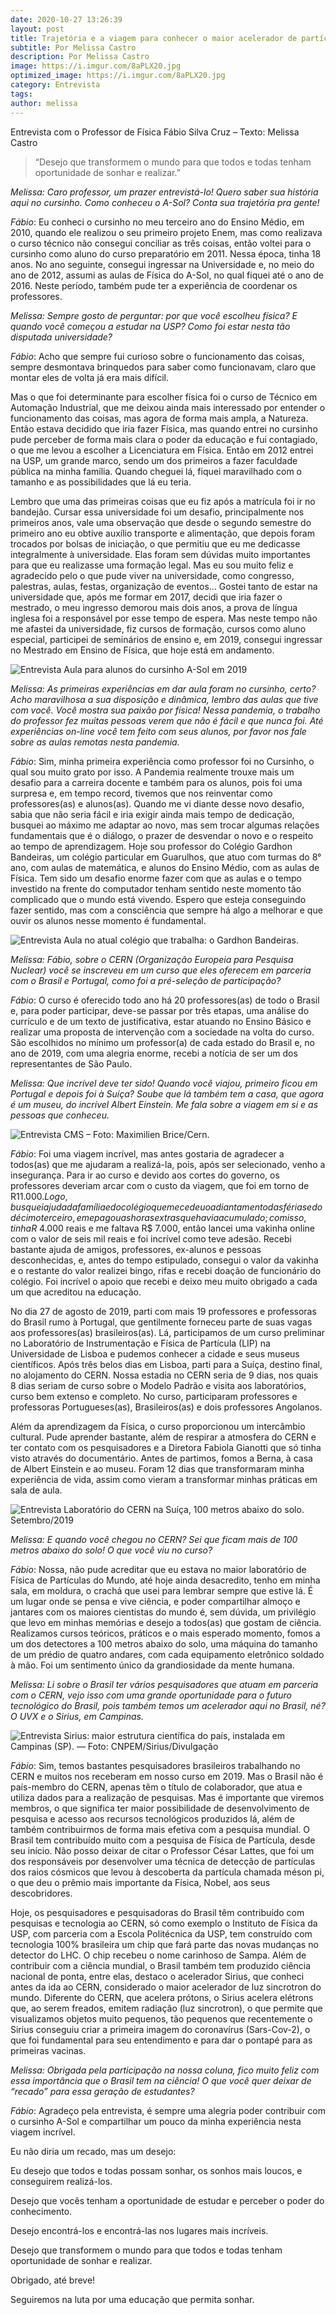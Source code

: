 ```yaml
---
date: 2020-10-27 13:26:39
layout: post
title: Trajetória e a viagem para conhecer o maior acelerador de partículas do mundo
subtitle: Por Melissa Castro
description: Por Melissa Castro
image: https://i.imgur.com/8aPLX20.jpg
optimized_image: https://i.imgur.com/8aPLX20.jpg
category: Entrevista
tags:
author: melissa
---
```


Entrevista com o Professor de Física Fábio Silva Cruz – Texto: Melissa Castro

> “Desejo que transformem o mundo para que todos e todas tenham oportunidade de sonhar e realizar.”

*Melissa: Caro professor, um prazer entrevistá-lo! Quero saber sua história aqui no cursinho. Como conheceu o A-Sol? Conta sua trajetória pra gente!*

*Fábio*: Eu conheci o cursinho no meu terceiro ano do Ensino Médio, em 2010, quando ele realizou o seu primeiro projeto Enem, mas como realizava o curso técnico não consegui conciliar as três coisas, então voltei para o cursinho como aluno do curso preparatório em 2011. Nessa época, tinha 18 anos. No ano seguinte, consegui ingressar na Universidade e, no meio do ano de 2012, assumi as aulas de Física do A-Sol, no qual fiquei até o ano de 2016. Neste período, também pude ter a experiência de coordenar os professores. 

*Melissa: Sempre gosto de perguntar: por que você escolheu física?* *E quando você começou a estudar na USP? Como foi estar nesta tão disputada universidade?*

*Fábio*: Acho que sempre fui curioso sobre o funcionamento das coisas, sempre desmontava brinquedos para saber como funcionavam, claro que montar eles de volta já era mais difícil.

Mas o que foi determinante para escolher física foi o curso de Técnico em Automação Industrial, que me deixou ainda mais interessado por entender o funcionamento das coisas, mas agora de forma mais ampla, a Natureza. Então estava decidido que iria fazer Física, mas quando entrei no cursinho pude perceber de forma mais clara o poder da educação e fui contagiado, o que me levou a escolher a Licenciatura em Física. Então em 2012 entrei na USP, um grande marco, sendo um dos primeiros a fazer faculdade pública na minha família. Quando cheguei lá, fiquei maravilhado com o tamanho e as possibilidades que lá eu teria. 

Lembro que uma das primeiras coisas que eu fiz após a matrícula foi ir no bandejão. Cursar essa universidade foi um desafio, principalmente nos primeiros anos, vale uma observação que desde o segundo semestre do primeiro ano eu obtive auxílio transporte e alimentação, que depois foram trocados por bolsas de iniciação, o que permitiu que eu me dedicasse integralmente à universidade. Elas foram sem dúvidas muito importantes para que eu realizasse uma formação legal. Mas eu sou muito feliz e agradecido pelo o que pude viver na universidade, como congresso, palestras, aulas, festas, organização de eventos... Gostei tanto de estar na universidade que, após me formar em 2017, decidi que iria fazer o mestrado, o meu ingresso demorou mais dois anos, a prova de língua inglesa foi a responsável por esse tempo de espera. Mas neste tempo não me afastei da universidade, fiz cursos de formação, cursos como aluno especial, participei de seminários de ensino e, em 2019, consegui ingressar no Mestrado em Ensino de Física, que hoje está em andamento. 

![Entrevista](https://i.imgur.com/84PMoEv.jpg "Entrevista")
Aula para alunos do cursinho A-Sol em 2019

*Melissa: As primeiras experiências em dar aula foram no cursinho, certo? Acho maravilhosa a sua disposição e dinâmica, lembro das aulas que tive com você. Você mostra sua paixão por física!* *Nessa pandemia, o trabalho do professor fez muitas pessoas verem que não é fácil e que nunca foi. Até experiências on-line você tem feito com seus alunos, por favor nos fale sobre as aulas remotas nesta pandemia.*

*Fábio*: Sim, minha primeira experiência como professor foi no Cursinho, o qual sou muito grato por isso. A Pandemia realmente trouxe mais um desafio para a carreira docente e também para os alunos, pois foi uma surpresa e, em tempo record, tivemos que nos reinventar como professores(as) e alunos(as). Quando me vi diante desse novo desafio, sabia que não seria fácil e iria exigir ainda mais tempo de dedicação, busquei ao máximo me adaptar ao novo, mas sem trocar algumas relações fundamentais que é o diálogo, o prazer de desvendar o novo e o respeito ao tempo de aprendizagem. Hoje sou professor do Colégio Gardhon Bandeiras, um colégio particular em Guarulhos, que atuo com turmas do 8° ano, com aulas de matemática, e alunos do Ensino Médio, com as aulas de Física. Tem sido um desafio enorme fazer com que as aulas e o tempo investido na frente do computador tenham sentido neste momento tão complicado que o mundo está vivendo. Espero que esteja conseguindo fazer sentido, mas com a consciência que sempre há algo a melhorar e que ouvir os alunos nesse momento é fundamental.

![Entrevista](https://i.imgur.com/HDxfi15.jpg "Entrevista")
Aula no atual colégio que trabalha: o Gardhon Bandeiras.

*Melissa: Fábio, sobre o CERN (Organização Europeia para Pesquisa Nuclear) você se inscreveu em um curso que eles oferecem em parceria com o Brasil e Portugal, como foi a pré-seleção de participação?*

*Fábio*: O curso é oferecido todo ano há 20 professores(as) de todo o Brasil e, para poder participar, deve-se passar por três etapas, uma análise do currículo e de um texto de justificativa, estar atuando no Ensino Básico e realizar uma proposta de intervenção com a sociedade na volta do curso. São escolhidos no mínimo um professor(a) de cada estado do Brasil e, no ano de 2019, com uma alegria enorme, recebi a notícia de ser um dos representantes de São Paulo.

*Melissa: Que incrível deve ter sido! Quando você viajou, primeiro ficou em Portugal e depois foi à Suíça? Soube que lá também tem a casa, que agora é um museu, do incrível Albert Einstein. Me fala sobre a viagem em si e as pessoas que conheceu.*

![Entrevista](https://i.imgur.com/IvtkGgK.jpg "Entrevista")
CMS – Foto: Maximilien Brice/Cern.

*Fábio*: Foi uma viagem incrível, mas antes gostaria de agradecer a todos(as) que me ajudaram a realizá-la, pois, após ser selecionado, venho a insegurança. Para ir ao curso e devido aos cortes do governo, os professores deveriam arcar com o custo da viagem, que foi em torno de R$11.000. Logo, busquei ajuda da família e do colégio que me cedeu o adiantamento das férias e do décimo terceiro, e me pagou as horas extras que havia acumulado; com isso, tinha R$ 4.000 reais e me faltava R$ 7.000, então lancei uma vakinha online com o valor de seis mil reais e foi incrível como teve adesão. Recebi bastante ajuda de amigos, professores, ex-alunos e pessoas desconhecidas, e, antes do tempo estipulado, consegui o valor da vakinha e o restante do valor realizei bingo, rifas e recebi doação de funcionário do colégio. Foi incrível o apoio que recebi e deixo meu muito obrigado a cada um que acreditou na educação.

No dia 27 de agosto de 2019, parti com mais 19 professores e professoras do Brasil rumo à Portugal, que gentilmente forneceu parte de suas vagas aos professores(as) brasileiros(as). Lá, participamos de um curso preliminar no Laboratório de Instrumentação e Física de Partícula (LIP) na Universidade de Lisboa e pudemos conhecer a cidade e seus museus científicos. Após três belos dias em Lisboa, parti para a Suíça, destino final, no alojamento do CERN. Nossa estadia no CERN seria de 9 dias, nos quais 8 dias seriam de curso sobre o Modelo Padrão e visita aos laboratórios, curso bem extenso e completo. No curso, participaram professores e professoras Portugueses(as), Brasileiros(as) e dois professores Angolanos. 

Além da aprendizagem da Física, o curso proporcionou um intercâmbio cultural. Pude aprender bastante, além de respirar a atmosfera do CERN e ter contato com os pesquisadores e a Diretora Fabiola Gianotti que só tinha visto através do documentário. Antes de partimos, fomos a Berna, à casa de Albert Einstein e ao museu. Foram 12 dias que transformaram minha experiência de vida, assim como vieram a transformar minhas práticas em sala de aula.

![Entrevista](https://i.imgur.com/8aPLX20.jpg "Entrevista")
Laboratório do CERN na Suíça, 100 metros abaixo do solo. Setembro/2019

*Melissa: E quando você chegou no CERN? Sei que ficam mais de 100 metros abaixo do solo! O que você viu no curso?*

*Fábio*: Nossa, não pude acreditar que eu estava no maior laboratório de Física de Partículas do Mundo, até hoje ainda desacredito, tenho em minha sala, em moldura, o crachá que usei para lembrar sempre que estive lá. É um lugar onde se pensa e vive ciência, e poder compartilhar almoço e jantares com os maiores cientistas do mundo é, sem dúvida, um privilégio que levo em minhas memórias e desejo a todos(as) que gostam de ciência. Realizamos cursos teóricos, práticos e o mais esperado momento, fomos a um dos detectores a 100 metros abaixo do solo, uma máquina do tamanho de um prédio de quatro andares, com cada equipamento eletrônico soldado à mão. Foi um sentimento único da grandiosidade da mente humana. 

*Melissa: Li sobre o Brasil ter vários pesquisadores que atuam em parceria com o CERN, vejo isso com uma grande oportunidade para o futuro tecnológico do Brasil, pois também temos um acelerador aqui no Brasil, né? O UVX e o Sirius, em Campinas.*

![Entrevista](https://i.imgur.com/qoGkf5i.jpg "Entrevista")
Sirius: maior estrutura científica do país, instalada em Campinas (SP). — Foto: CNPEM/Sirius/Divulgação

*Fábio*: Sim, temos bastantes pesquisadores brasileiros trabalhando no CERN e muitos nos receberam em nosso curso em 2019. Mas o Brasil não é país-membro do CERN, apenas têm o título de colaborador, que atua e utiliza dados para a realização de pesquisas. Mas é importante que viremos membros, o que significa ter maior possibilidade de desenvolvimento de pesquisa e acesso aos recursos tecnológicos produzidos lá, além de também contribuirmos de forma mais efetiva com a pesquisa mundial. O Brasil tem contribuído muito com a pesquisa de Física de Partícula, desde seu início. Não posso deixar de citar o Professor César Lattes, que foi um dos responsáveis por desenvolver uma técnica de detecção de partículas dos raios cósmicos que levou à descoberta da partícula chamada méson pi, o que deu o prêmio mais importante da Física, Nobel, aos seus descobridores.
 
Hoje, os pesquisadores e pesquisadoras do Brasil têm contribuído com pesquisas e tecnologia ao CERN, só como exemplo o Instituto de Física da USP, com parceria com a Escola Politécnica da USP, tem construído com tecnologia 100% brasileira um chip que fará parte das novas mudanças no detector do LHC. O chip recebeu o nome carinhoso de Sampa. Além de contribuir com a ciência mundial, o Brasil também tem produzido ciência nacional de ponta, entre elas, destaco o acelerador Sirius, que conheci antes da ida ao CERN, considerado o maior acelerador de luz sincrotron do mundo. Diferente do CERN, que acelera prótons, o Sirius acelera elétrons que, ao serem freados, emitem radiação (luz sincrotron), o que permite que visualizamos objetos muito pequenos, tão pequenos que recentemente o Sirius conseguiu criar a primeira imagem do coronavírus (Sars-Cov-2), o que foi fundamental para seu entendimento e para dar o pontapé para as primeiras vacinas. 

*Melissa: Obrigada pela participação na nossa coluna, fico muito feliz com essa importância que o Brasil tem na ciência! O que você quer deixar de “recado” para essa geração de estudantes?*

*Fábio*: Agradeço pela entrevista, é sempre uma alegria poder contribuir com o cursinho A-Sol e compartilhar um pouco da minha experiência nesta viagem incrível. 

Eu não diria um recado, mas um desejo:

Eu desejo que todos e todas possam sonhar, os sonhos mais loucos, e conseguirem realizá-los. 

Desejo que vocês tenham a oportunidade de estudar e perceber o poder do conhecimento. 

Desejo encontrá-los e encontrá-las nos lugares mais incríveis. 

Desejo que transformem o mundo para que todos e todas tenham oportunidade de sonhar e realizar. 

Obrigado, até breve!

Seguiremos na luta por uma educação que permita sonhar.
